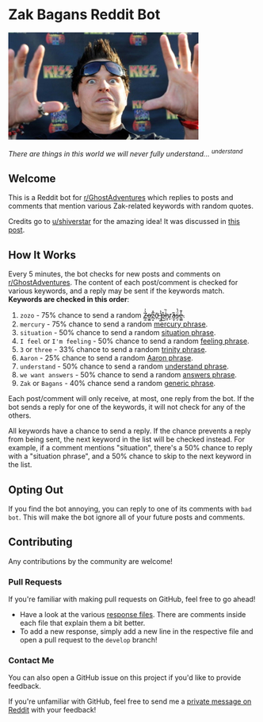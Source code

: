 # Zak Bagans Reddit Bot

![Zak Bagans](zak.jpg)

*There are things in this world we will never fully understand... <sup>understand</sup>*

## Welcome

This is a Reddit bot for [r/GhostAdventures](https://www.reddit.com/r/GhostAdventures/) which replies to posts and
comments that mention various Zak-related keywords with random quotes.

Credits go to [u/shiverstar](https://www.reddit.com/user/shiverstar/) for the amazing idea! It was discussed
in [this post](https://www.reddit.com/r/GhostAdventures/comments/mguuyi/we_need_a_zakbot/).

## How It Works

Every 5 minutes, the bot checks for new posts and comments
on [r/GhostAdventures](https://www.reddit.com/r/GhostAdventures/). The content of each post/comment is checked for
various keywords, and a reply may be sent if the keywords match. **Keywords are checked in this order**:

1. `zozo` - 75% chance to send a
   random [Z̶̞̼̔̍o̶̮͇̕z̷̜͓̅̽ỡ̵̗ ̶̹͚̔̔p̵̂͜ḣ̷͓̜̏r̷͙͘̕ȃ̴̰̞s̵̹̗̈́̔e̴͚̻̒͊](src/main/resources/phrases/zozo.txt).
2. `mercury` - 75% chance to send a random [mercury phrase](src/main/resources/phrases/mercury.txt).
3. `situation` - 50% chance to send a random [situation phrase](src/main/resources/phrases/situation.txt).
4. `I feel` or `I'm feeling` - 50% chance to send a random [feeling phrase](src/main/resources/phrases/feeling.txt).
5. `3` or `three` - 33% chance to send a random [trinity phrase](src/main/resources/phrases/trinity.txt).
6. `Aaron` - 25% chance to send a random [Aaron phrase](src/main/resources/phrases/aaron.txt).
7. `understand` - 50% chance to send a random [understand phrase](src/main/resources/phrases/understand.txt).
8. `we want answers` - 50% chance to send a random [answers phrase](src/main/resources/phrases/answers.txt).
9. `Zak` or `Bagans` - 40% chance send a random [generic phrase](src/main/resources/phrases/generic.txt).

Each post/comment will only receive, at most, one reply from the bot. If the bot sends a reply for one of the keywords,
it will not check for any of the others.

All keywords have a chance to send a reply. If the chance prevents a reply from being sent, the next keyword in the list
will be checked instead. For example, if a comment mentions "situation", there's a 50% chance to reply with a
"situation phrase", and a 50% chance to skip to the next keyword in the list.

## Opting Out

If you find the bot annoying, you can reply to one of its comments with `bad bot`. This will make the bot ignore all of
your future posts and comments.

## Contributing

Any contributions by the community are welcome!

### Pull Requests

If you're familiar with making pull requests on GitHub, feel free to go ahead!

- Have a look at the various [response files](src/main/resources/phrases). There are comments inside each file that
  explain them a bit better.
- To add a new response, simply add a new line in the respective file and open a pull request to the `develop` branch!

### Contact Me

You can also open a GitHub issue on this project if you'd like to provide feedback.

If you're unfamiliar with GitHub, feel free to send me
a [private message on Reddit](https://www.reddit.com/user/Mr_Bean355) with your feedback!
